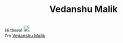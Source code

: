 
<h1 align="center">Vedanshu Malik</h1>


 <br>Hi there! <img src="https://user-images.githubusercontent.com/42378118/110234147-e3259600-7f4e-11eb-95be-0c4047144dea.gif" width="20"><br>
I'm [Vedanshu Malik](https://suhailroushan.com)
